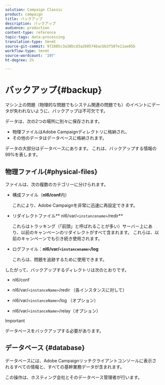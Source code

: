```yaml
---
solution: Campaign Classic
product: campaign
title: バックアップ
description: バックアップ
audience: production
content-type: reference
topic-tags: data-processing
translation-type: tm+mt
source-git-commit: 972885c3a38bcd3a260574bacbb3f507e11ae05b
workflow-type: tm+mt
source-wordcount: '197'
ht-degree: 2%

---
```



# バックアップ{#backup}

マシン上の問題（物理的な問題でもシステム関連の問題でも）のイベントにデータが失われないように、バックアップは不可欠です。

データは、次の2つの場所に別々に保存されます。

* 物理ファイルはAdobe Campaignディレクトリに格納され、
* その他のデータはデータベースに格納されます。

データの大部分はデータベースにあります。 これは、バックアップする情報の99%を表します。

## 物理ファイル{#physical-files}

ファイルは、次の複数のカテゴリーに分けられます。

* 構成ファイル（**nl6/conf**&#x200B;内）

   これにより、Adobe Campaignを非常に迅速に再設定できます。

* リダイレクトファイル** nl6/var/`<instancename>`/redir**

   これらはトラッキング（「前頭」と呼ばれることが多い）サーバー上にあり、以前のキャンペーンのリダイレクトがすべて含まれます。 これらは、以前のキャンペーンでも引き続き使用されます。

* ログファイル：**nl6/var/`<instancename>`/log**

   これらは、問題を追跡するために使用できます。

したがって、バックアップするディレクトリは次のとおりです。

* nl6/conf

* nl6/var/`<instanceName>`/redir （各インスタンスに対して）

* nl6/var/`<instanceName>`/log （オプション）

* nl6/var/`<instanceName>`/relay（オプション）

>[!IMPORTANT]
>
>データベースをバックアップする必要があります。

## データベース {#database}

データベースには、Adobe Campaignリッチクライアントコンソールに表示されるすべての情報と、すべての基幹業務データが含まれます。

この操作は、ホスティング会社とそのデータベース管理者が行います。
